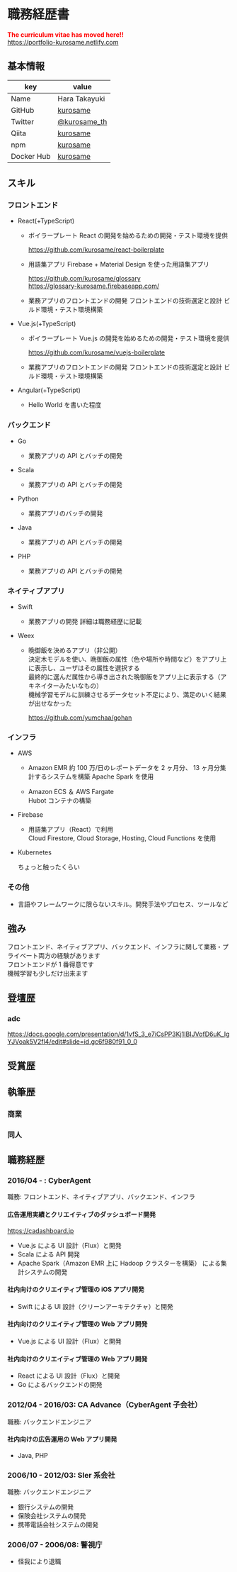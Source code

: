 # 職務経歴書

<span style="color: red">**The curriculum vitae has moved here!!**</span>  
https://portfolio-kurosame.netlify.com

## 基本情報

| key        | value                                           |
| ---------- | ----------------------------------------------- |
| Name       | Hara Takayuki                                   |
| GitHub     | [kurosame](https://github.com/kurosame)         |
| Twitter    | [@kurosame_th](https://twitter.com/kurosame_th) |
| Qiita      | [kurosame](https://qiita.com/kurosame)          |
| npm        | [kurosame](https://www.npmjs.com/~kurosame)     |
| Docker Hub | [kurosame](https://hub.docker.com/u/kurosame)   |

## スキル

### フロントエンド

- React(+TypeScript)

  - ボイラープレート
    React の開発を始めるための開発・テスト環境を提供

    https://github.com/kurosame/react-boilerplate

  - 用語集アプリ
    Firebase + Material Design を使った用語集アプリ

    https://github.com/kurosame/glossary  
    https://glossary-kurosame.firebaseapp.com/

  - 業務アプリのフロントエンドの開発
    フロントエンドの技術選定と設計
    ビルド環境・テスト環境構築

- Vue.js(+TypeScript)

  - ボイラープレート
    Vue.js の開発を始めるための開発・テスト環境を提供

    https://github.com/kurosame/vuejs-boilerplate

  - 業務アプリのフロントエンドの開発
    フロントエンドの技術選定と設計
    ビルド環境・テスト環境構築

- Angular(+TypeScript)

  - Hello World を書いた程度

### バックエンド

- Go

  - 業務アプリの API とバッチの開発

- Scala

  - 業務アプリの API とバッチの開発

- Python

  - 業務アプリのバッチの開発

- Java

  - 業務アプリの API とバッチの開発

- PHP

  - 業務アプリの API とバッチの開発

### ネイティブアプリ

- Swift

  - 業務アプリの開発
    詳細は職務経歴に記載

- Weex

  - 晩御飯を決めるアプリ（非公開）  
    決定木モデルを使い、晩御飯の属性（色や場所や時間など）をアプリ上に表示し、ユーザはその属性を選択する  
    最終的に選んだ属性から導き出された晩御飯をアプリ上に表示する（アキネイターみたいなもの）  
    機械学習モデルに訓練させるデータセット不足により、満足のいく結果が出せなかった

    https://github.com/yumchaa/gohan

### インフラ

- AWS

  - Amazon EMR
    約 100 万/日のレポートデータを 2 ヶ月分、 13 ヶ月分集計するシステムを構築
    Apache Spark を使用

  - Amazon ECS ＆ AWS Fargate  
    Hubot コンテナの構築

- Firebase

  - 用語集アプリ（React）で利用  
    Cloud Firestore, Cloud Storage, Hosting, Cloud Functions を使用

- Kubernetes

  ちょっと触ったくらい

### その他

- 言語やフレームワークに限らないスキル。開発手法やプロセス、ツールなど

## 強み

フロントエンド、ネイティブアプリ、バックエンド、インフラに関して業務・プライベート両方の経験があります  
フロントエンドが 1 番得意です  
機械学習も少しだけ出来ます

## 登壇歴

### adc

https://docs.google.com/presentation/d/1vfS_3_e7iCsPP3Kj1IBIJVofD6uK_IgYJVoak5V2fl4/edit#slide=id.gc6f980f91_0_0

## 受賞歴

## 執筆歴

### 商業

### 同人

## 職務経歴

### 2016/04 - : CyberAgent

職務: フロントエンド、ネイティブアプリ、バックエンド、インフラ

#### 広告運用実績とクリエイティブのダッシュボード開発

https://cadashboard.jp

- Vue.js による UI 設計（Flux）と開発
- Scala による API 開発
- Apache Spark（Amazon EMR 上に Hadoop クラスターを構築） による集計システムの開発

#### 社内向けのクリエイティブ管理の iOS アプリ開発

- Swift による UI 設計（クリーンアーキテクチャ）と開発

#### 社内向けのクリエイティブ管理の Web アプリ開発

- Vue.js による UI 設計（Flux）と開発

#### 社内向けのクリエイティブ管理の Web アプリ開発

- React による UI 設計（Flux）と開発
- Go によるバックエンドの開発

### 2012/04 - 2016/03: CA Advance（CyberAgent 子会社）

職務: バックエンドエンジニア

#### 社内向けの広告運用の Web アプリ開発

- Java, PHP

### 2006/10 - 2012/03: SIer 系会社

職務: バックエンドエンジニア

- 銀行システムの開発
- 保険会社システムの開発
- 携帯電話会社システムの開発

### 2006/07 - 2006/08: 警視庁

- 怪我により退職
